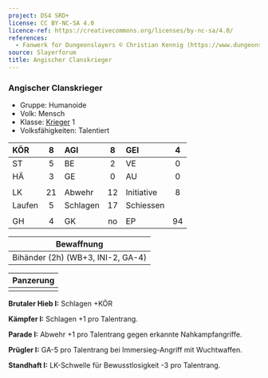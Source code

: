 ```yaml
---
project: DS4 SRD+
license: CC BY-NC-SA 4.0
licence-ref: https://creativecommons.org/licenses/by-nc-sa/4.0/
references: 
  - Fanwerk for Dungeonslayers © Christian Kennig (https://www.dungeonslayers.net/)
source: Slayerforum
title: Angischer Clanskrieger
---
```


### Angischer Clanskrieger

- Gruppe: Humanoide
- Volk: Mensch
- Klasse: [Krieger](../../grw/charaktere-klasse-krieger.md) 1
- Volksfähigkeiten: Talentiert

| KÖR    |  8  | AGI      |  8  | GEI        |  4  |
| :----- | :-: | :------- | :-: | :--------- | :-: |
| ST     |  5  | BE       |  2  | VE         |  0  |
| HÄ     |  3  | GE       |  0  | AU         |  0  |
|        |     |          |     |            |     |
| LK     | 21  | Abwehr   | 12  | Initiative |  8  |
| Laufen |  5  | Schlagen | 17  | Schiessen  |     |
|        |     |          |     |            |     |
| GH     |  4  | GK       | no  | EP         | 94  |

|            Bewaffnung             |
| :-------------------------------: |
| Bihänder (2h) (WB+3, INI-2, GA-4) |

| Panzerung |
| :-------: |
|           |

**Brutaler Hieb I:** Schlagen +KÖR

**Kämpfer I:** Schlagen +1 pro Talentrang.

**Parade I:** Abwehr +1 pro Talentrang gegen erkannte Nahkampfangriffe.

**Prügler I:** GA-5 pro Talentrang bei Immersieg-Angriff mit Wuchtwaffen.

**Standhaft I:** LK-Schwelle für Bewusstlosigkeit -3 pro Talentrang.

